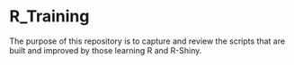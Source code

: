 # R_Training

The purpose of this repository is to capture and review the scripts that are built and improved by those learning R and R-Shiny.
